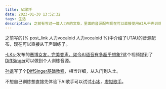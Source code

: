 ```yaml
---
title: AI歌手
date: 2023-01-30 13:52:32
tags: 生活
description: 之前有写过一篇人力V的文章，里面的音源配布现在可以直接使用AI从干声训练。
---
```


之前写的{% post_link 人力vocaloid 人力vocaloid %}中介绍了UTAU的音源配布，现在可以直接从干声训练了。

[-LKs-](https://space.bilibili.com/125526)发布的[赛博女友，完美变声，如今AI语音有多超乎想象?](https://www.bilibili.com/video/BV1uM411t7ZJ)这个视频提到了[DiffSinger](https://github.com/openvpi/DiffSinger)可以做到个人训练音源。

[孙飒](https://www.qfssr.cn/)写了个[DiffSinger基础教程](https://www.yuque.com/openvpi/tutorial)，相当详细，从入门到入土。

不想自己训练想直接先体验下AI歌手可以试试[小冰](https://singer.xiaoice.com/)，[虚拟歌手](http://www.aisingers.com/)。
